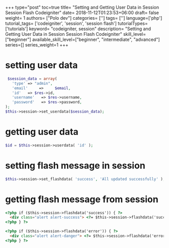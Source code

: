 +++
type="post"
toc=true
title= "Setting and Getting User Data in Session Session Flash Codeigniter"
date= 2018-11-12T01:23:53+06:00
draft= false
weight= 1
authors= ["Polo dev"]
categories= ['']
tags= ['']
language=['php']
tutorial_tags= ['codeigniter', 'session', 'session flash']
tutorialTypes=['tutorials']
keyword= "codeigniter, session"
description= "Setting and Getting User Data in Session Session Flash Codeigniter"
skill_level=["beginner"]
available_skill_level=["beginner", "intermediate", "advanced"]
series=[]
series_weight=1
+++

# setting user data
~~~php
 $session_data = array(
   'type' => "admin",
   'email'     =>     $email,
   'id'   => $res->id,
   'username'   => $res->username,
   'password'   => $res->password,
);
$this->session->set_userdata($session_data);
~~~

# getting user data
~~~php
$id = $this->session->userdata( 'id' );
~~~


# setting flash message in session

~~~php
$this->session->set_flashdata( 'success', 'All updated successfully' );
~~~

# getting flash message from session

~~~html
<?php if ($this->session->flashdata('success')) { ?>
  <div class="alert alert-success"> <?= $this->session->flashdata('success') ?> </div>
<?php } ?>

<?php if ($this->session->flashdata('error')) { ?>
  <div class="alert alert-danger"> <?= $this->session->flashdata('error') ?> </div>
<?php } ?>
~~~


